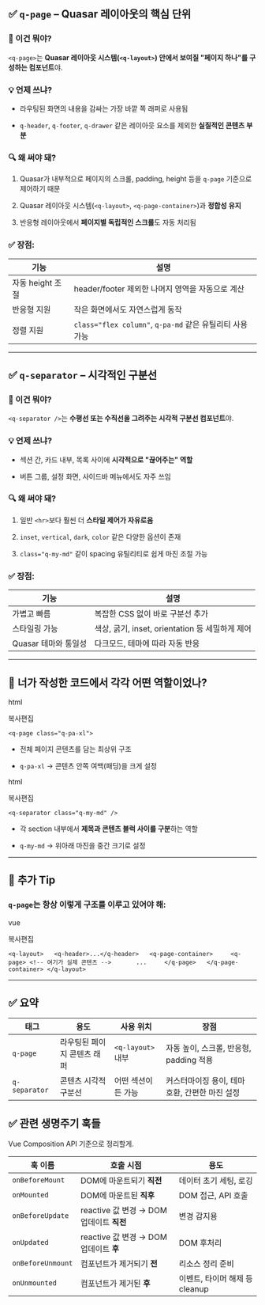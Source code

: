 ## ✅ `q-page` – Quasar 레이아웃의 핵심 단위

### 📌 이건 뭐야?

`<q-page>`는 **Quasar 레이아웃 시스템(`<q-layout>`) 안에서 보여질 "페이지 하나"를 구성하는 컴포넌트**야.

### 💡 언제 쓰냐?

- 라우팅된 화면의 내용을 감싸는 가장 바깥 쪽 래퍼로 사용됨
    
- `q-header`, `q-footer`, `q-drawer` 같은 레이아웃 요소를 제외한 **실질적인 콘텐츠 부분**
    

### 🔍 왜 써야 돼?

1. Quasar가 내부적으로 페이지의 스크롤, padding, height 등을 `q-page` 기준으로 제어하기 때문
    
2. Quasar 레이아웃 시스템(`<q-layout>`, `<q-page-container>`)과 **정합성 유지**
    
3. 반응형 레이아웃에서 **페이지별 독립적인 스크롤**도 자동 처리됨
    

### ✅ 장점:

|기능|설명|
|---|---|
|자동 height 조절|header/footer 제외한 나머지 영역을 자동으로 계산|
|반응형 지원|작은 화면에서도 자연스럽게 동작|
|정렬 지원|`class="flex column"`, `q-pa-md` 같은 유틸리티 사용 가능|

---

## ✅ `q-separator` – 시각적인 구분선

### 📌 이건 뭐야?

`<q-separator />`는 **수평선 또는 수직선을 그려주는 시각적 구분선 컴포넌트**야.

### 💡 언제 쓰냐?

- 섹션 간, 카드 내부, 목록 사이에 **시각적으로 "끊어주는" 역할**
    
- 버튼 그룹, 설정 화면, 사이드바 메뉴에서도 자주 쓰임
    

### 🔍 왜 써야 돼?

1. 일반 `<hr>`보다 훨씬 더 **스타일 제어가 자유로움**
    
2. `inset`, `vertical`, `dark`, `color` 같은 다양한 옵션이 존재
    
3. `class="q-my-md"` 같이 spacing 유틸리티로 쉽게 마진 조절 가능
    

### ✅ 장점:

|기능|설명|
|---|---|
|가볍고 빠름|복잡한 CSS 없이 바로 구분선 추가|
|스타일링 가능|색상, 굵기, inset, orientation 등 세밀하게 제어|
|Quasar 테마와 통일성|다크모드, 테마에 따라 자동 반응|

---

## 📌 너가 작성한 코드에서 각각 어떤 역할이었나?

html

복사편집

`<q-page class="q-pa-xl">`

- 전체 페이지 콘텐츠를 담는 최상위 구조
    
- `q-pa-xl` → 콘텐츠 안쪽 여백(패딩)을 크게 설정
    

html

복사편집

`<q-separator class="q-my-md" />`

- 각 section 내부에서 **제목과 콘텐츠 블럭 사이를 구분**하는 역할
    
- `q-my-md` → 위아래 마진을 중간 크기로 설정
    

---

## 🧠 추가 Tip

### `q-page`는 항상 이렇게 구조를 이루고 있어야 해:

vue

복사편집

`<q-layout>   <q-header>...</q-header>   <q-page-container>     <q-page> <!-- 여기가 실제 콘텐츠 -->       ...     </q-page>   </q-page-container> </q-layout>`

---

## ✅ 요약

| 태그            | 용도              | 사용 위치           | 장점                          |
| ------------- | --------------- | --------------- | --------------------------- |
| `q-page`      | 라우팅된 페이지 콘텐츠 래퍼 | `<q-layout>` 내부 | 자동 높이, 스크롤, 반응형, padding 적용 |
| `q-separator` | 콘텐츠 시각적 구분선     | 어떤 섹션이든 가능      | 커스터마이징 용이, 테마 호환, 간편한 마진 설정 |

## ✅ 관련 생명주기 훅들

Vue Composition API 기준으로 정리할게.

|훅 이름|호출 시점|용도|
|---|---|---|
|`onBeforeMount`|DOM에 마운트되기 **직전**|데이터 초기 세팅, 로깅|
|`onMounted`|DOM에 마운트된 **직후**|DOM 접근, API 호출|
|`onBeforeUpdate`|reactive 값 변경 → DOM 업데이트 **직전**|변경 감지용|
|`onUpdated`|reactive 값 변경 → DOM 업데이트 **후**|DOM 후처리|
|`onBeforeUnmount`|컴포넌트가 제거되기 **전**|리소스 정리 준비|
|`onUnmounted`|컴포넌트가 제거된 **후**|이벤트, 타이머 해제 등 cleanup|